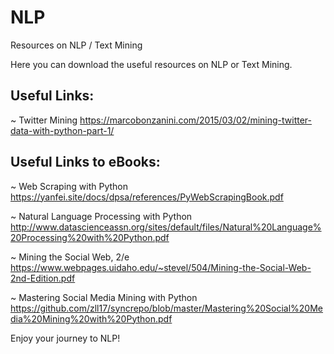 # NLP
Resources on NLP / Text Mining

Here you can download the useful resources on NLP or Text Mining.

## Useful Links:

~ Twitter Mining
https://marcobonzanini.com/2015/03/02/mining-twitter-data-with-python-part-1/


## Useful Links to eBooks:

~ Web Scraping with Python
https://yanfei.site/docs/dpsa/references/PyWebScrapingBook.pdf

~ Natural Language Processing with Python
http://www.datascienceassn.org/sites/default/files/Natural%20Language%20Processing%20with%20Python.pdf

~ Mining the Social Web, 2/e
https://www.webpages.uidaho.edu/~stevel/504/Mining-the-Social-Web-2nd-Edition.pdf

~ Mastering Social Media Mining with Python
https://github.com/zll17/syncrepo/blob/master/Mastering%20Social%20Media%20Mining%20with%20Python.pdf
 

Enjoy your journey to NLP!
